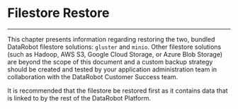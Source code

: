 <a name="filestore-restore"></a>
# Filestore Restore
-------------------

This chapter presents information regarding restoring the two, bundled DataRobot filestore solutions: `gluster` and `minio`. Other filestore solutions (such as Hadoop, AWS S3, Google Cloud Storage, or Azure Blob Storage) are beyond the scope of this document and a custom backup strategy should be created and tested by your application administration team in collaboration with the DataRobot Customer Success team.

It is recommended that the filestore be restored first as it contains data that is linked to by the rest of the DataRobot Platform.

